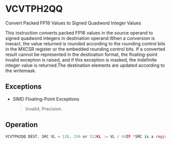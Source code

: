 # VCVTPH2QQ

Convert Packed FP16 Values to Signed Quadword Integer Values

This instruction converts packed FP16 values in the source operand to signed quadword integers in destination operand.When a conversion is inexact, the value returned is rounded according to the rounding control bits in the MXCSR register or the embedded rounding control bits.
If a converted result cannot be represented in the destination format, the floating-point invalid exception is raised, and if this exception is masked, the indefinite integer value is returned.The destination elements are updated according to the writemask.

## Exceptions

- SIMD Floating-Point Exceptions
  > Invalid, Precision.

## Operation

```C
VCVTPH2QQ DEST, SRC VL = 128, 256 or 512KL := VL / 64IF *SRC is a register* and (VL = 512) and (EVEX.b = 1):SET_RM(EVEX.RC)ELSE:SET_RM(MXCSR.RC)FOR j := 0 TO KL-1:IF k1[j] OR *no writemask*:IF *SRC is memory* and EVEX.b = 1:tsrc := SRC.fp16[0]ELSEtsrc := SRC.fp16[j]DEST.qword[j] := Convert_fp16_to_integer64(tsrc)ELSE IF *zeroing*:DEST.qword[j] := 0// else dest.qword[jIntel C/C++ Compiler Intrinsic EquivalentVCVTPH2QQ __m512i _mm512_cvt_roundph_epi64 (__m128h a, int rounding);VCVTPH2QQ __m512i _mm512_mask_cvt_roundph_epi64 (__m512i src, __mmask8 k, __m128h a, int rounding);VCVTPH2QQ __m512i _mm512_maskz_cvt_roundph_epi64 (__mmask8 k, __m128h a, int rounding);VCVTPH2QQ __m128i _mm_cvtph_epi64 (__m128h a);VCVTPH2QQ __m128i _mm_mask_cvtph_epi64 (__m128i src, __mmask8 k, __m128h a);VCVTPH2QQ __m128i _mm_maskz_cvtph_epi64 (__mmask8 k, __m128h a);VCVTPH2QQ __m256i _mm256_cvtph_epi64 (__m128h a);VCVTPH2QQ __m256i _mm256_mask_cvtph_epi64 (__m256i src, __mmask8 k, __m128h a);VCVTPH2QQ __m256i _mm256_maskz_cvtph_epi64 (__mmask8 k, __m128h a);VCVTPH2QQ __m512i _mm512_cvtph_epi64 (__m128h a);VCVTPH2QQ __m512i _mm512_mask_cvtph_epi64 (__m512i src, __mmask8 k, __m128h a);VCVTPH2QQ __m512i _mm512_maskz_cvtph_epi64 (__mmask8 k, __m128h a);
```
